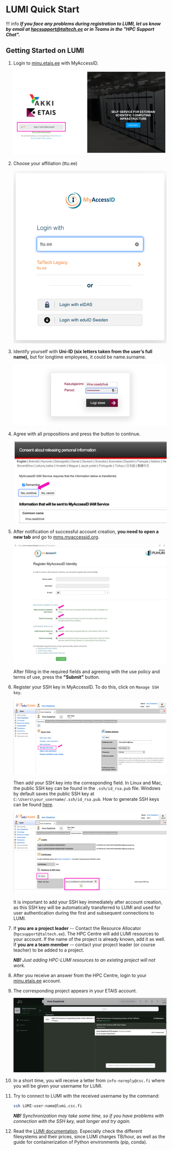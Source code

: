 # LUMI Quick Start

!!! info
    ***If you face any problems during registration to LUMI, let us know by email at [hpcsupport@taltech.ee](mailto:hpcsupport@taltech.ee) or in Teams in the "HPC Support Chat".***

## Getting Started on LUMI

1. Login to [minu.etais.ee](https://minu.etais.ee/login/) with MyAccessID.

    ![etais](/access/attachments/etais.png)

2. Choose your affiliation (ttu.ee)

    ![MyAccessID](/access/attachments/MyAccessID1.png)

3. Identify yourself with **Uni-ID (six letters taken from the user’s full name),** but for longtime employees, it could be name.surname.

    ![etais](/access/attachments/etais-2.png)

4. Agree with all propositions and press the button to continue.

    ![etais](/access/attachments/etais-3-1.png)

5. After notification of successful account creation, **you need to open a new tab** and go to [mms.myaccessid.org](https://mms.myaccessid.org/profile/).

    ![MyAccessID](/access/attachments/MyAccessID-1.png)

    After filling in the required fields and agreeing with the use policy and terms of use, press the **"Submit"** button.

6. Register your SSH key in MyAccessID. To do this, click on `Manage SSH key`.

    ![ssh-key-1](/access/attachments/ssh-key-1.png)

    Then add your SSH key into the corresponding field. In Linux and Mac, the public SSH key can be found in the `.ssh/id_rsa.pub` file. Windows by default saves the public SSH key at `C:\Users\your_username/.ssh/id_rsa.pub`. How to generate SSH keys can be found [here](/access/ssh).

    ![ssh-key-2](/access/attachments/ssh-key-2.png)

    It is important to add your SSH key immediately after account creation, as this SSH key will be automatically transferred to LUMI and used for user authentication during the first and subsequent connections to LUMI.

7. If **you are a project leader** -- Contact the Resource Allocator (`hpcsupport@taltech.ee`). The HPC Centre will add LUMI resources to your account. If the name of the project is already known, add it as well.  
   If **you are a team member** -- contact your project leader (or course teacher) to be added to a project.

    ***NB!*** _Just adding HPC-LUMI resources to an existing project will not work._

8. After you receive an answer from the HPC Centre, login to your [minu.etais.ee](https://minu.etais.ee/) account.

9. The corresponding project appears in your ETAIS account.

    ![workspace](/access/attachments/workspace.png)

10. In a short time, you will receive a letter from `info-noreply@csc.fi` where you will be given your username for LUMI.

11. Try to connect to LUMI with the received username by the command:

    ```sh
    ssh LUMI-user-name@lumi.csc.fi
    ```

    ***NB!*** *Synchronization may take some time, so if you have problems with connection with the SSH key, wait longer and try again.*

12. Read the [LUMI documentation](https://docs.lumi-supercomputer.eu/firststeps/getstarted/). Especially check the different filesystems and their prices, since LUMI charges TB/hour, as well as the guide for containerization of Python environments (pip, conda).
